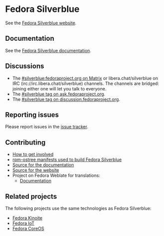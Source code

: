 # Fedora Silverblue

See the [Fedora Silverblue website](https://silverblue.fedoraproject.org/).

## Documentation

See the [Fedora Silverblue documentation](https://docs.fedoraproject.org/en-US/fedora-silverblue/).

## Discussions

- The [#silverblue:fedoraproject.org on Matrix](https://matrix.to/#/#silverblue:fedoraproject.org) or libera.chat/silverblue on IRC (irc://irc.libera.chat/silverblue) channels. The channels are bridged: joining either one will let you talk to everyone.
- The [#silverblue tag on ask.fedoraproject.org](https://ask.fedoraproject.org/tag/silverblue).
- The [#silverblue tag on discussion.fedoraproject.org](https://discussion.fedoraproject.org/tag/silverblue).

## Reporting issues

Please report issues in the [issue tracker](https://github.com/fedora-silverblue/issue-tracker/issues).

## Contributing

- [How to get involved](https://silverblue.fedoraproject.org/contribute)
- [rpm-ostree manifests used to build Fedora Silverblue](https://pagure.io/workstation-ostree-config)
- [Source for the documentation](https://github.com/fedora-silverblue/silverblue-docs)
- [Source for the website](https://github.com/fedora-silverblue/silverblue-site)
- Project on Fedora Weblate for translations:
  - [Documentation](https://translate.fedoraproject.org/projects/fedora-docs-l10n-fedora-silverblue/)

## Related projects

The following projects use the same technologies as Fedora Silverblue:

- [Fedora Kinoite](https://kinoite.fedoraproject.org/)
- [Fedora IoT](https://getfedora.org/iot/)
- [Fedora CoreOS](https://getfedora.org/coreos)
